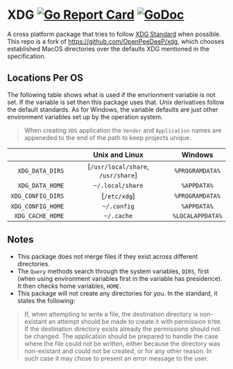 # XDG [![Go Report Card](https://goreportcard.com/badge/github.com/j4ns8i/xdg)](https://goreportcard.com/report/github.com/j4ns8i/xdg) [![GoDoc](https://godoc.org/github.com/j4ns8i/xdg?status.svg)](https://godoc.org/github.com/j4ns8i/xdg)

A cross platform package that tries to follow [XDG
Standard](https://specifications.freedesktop.org/basedir-spec/basedir-spec-latest.html)
when possible. This repo is a fork of https://github.com/OpenPeeDeeP/xdg, which
chooses established MacOS directories over the defaults XDG mentioned in the
specification.

## Locations Per OS

The following table shows what is used if the envrionment variable is not set. If the variable is set then this package uses that. Unix derivatives follow the default standards. As for Windows, the variable defaults are just other environment variables set up by the operation system.

> When creating `XDG` application the `Vendor` and `Application` names are appeneded to the end of the path to keep projects unique.

|                   | Unix and Linux                     | Windows          |
| ---:              | :---:                              | :---:            |
| `XDG_DATA_DIRS`   | [`/usr/local/share`, `/usr/share`] | `%PROGRAMDATA%`  |
| `XDG_DATA_HOME`   | `~/.local/share`                   | `%APPDATA%`      |
| `XDG_CONFIG_DIRS` | [`/etc/xdg`]                       | `%PROGRAMDATA%`  |
| `XDG_CONFIG_HOME` | `~/.config`                        | `%APPDATA%`      |
| `XDG_CACHE_HOME`  | `~/.cache`                         | `%LOCALAPPDATA%` |

## Notes

- This package does not merge files if they exist across different directories.
- The `Query` methods search through the system variables, `DIRS`, first (when using environment variables first in the variable has presidence). It then checks home variables, `HOME`.
- This package will not create any directories for you. In the standard, it states the following:

> If, when attempting to write a file, the destination directory is non-existant an attempt should be made to create it with permission `0700`. If the destination directory exists already the permissions should not be changed. The application should be prepared to handle the case where the file could not be written, either because the directory was non-existant and could not be created, or for any other reason. In such case it may chose to present an error message to the user.
